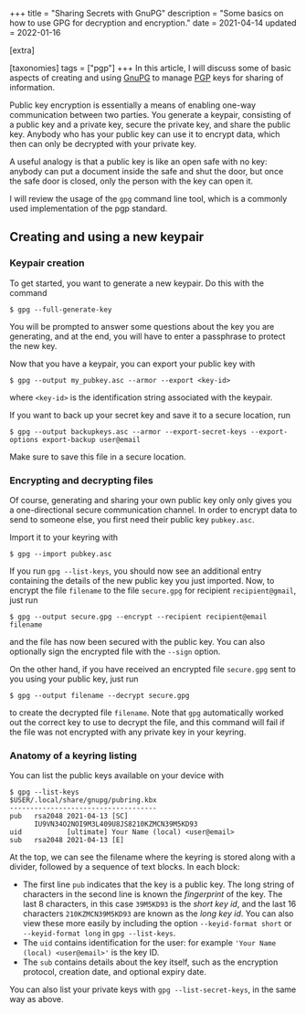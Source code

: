 +++
title = "Sharing Secrets with GnuPG"
description = "Some basics on how to use GPG for decryption and encryption."
date = 2021-04-14
updated = 2022-01-16

[extra]

[taxonomies]
tags = ["pgp"]
+++
In this article, I will discuss some of basic aspects of creating and using [GnuPG](https://gnupg.org/) to manage [PGP](https://www.openpgp.org/) keys for sharing of information.

Public key encryption is essentially a means of enabling one-way communication between two parties.
You generate a keypair, consisting of a public key and a private key, secure the private key, and share the public key.
Anybody who has your public key can use it to encrypt data, which then can only be decrypted with your private key.

A useful analogy is that a public key is like an open safe with no key: anybody can put a document inside the safe and shut the door, but once the safe door is closed, only the person with the key can open it.

I will review the usage of the `gpg` command line tool, which is a commonly used implementation of the pgp standard.
## Creating and using a new keypair

### Keypair creation
To get started, you want to generate a new keypair.
Do this with the command
```
$ gpg --full-generate-key
```
You will be prompted to answer some questions about the key you are generating, and at the end, you will have to enter a passphrase to protect the new key.

Now that you have a keypair, you can export your public key with
```
$ gpg --output my_pubkey.asc --armor --export <key-id>
```
where `<key-id>` is the identification string associated with the keypair.

If you want to back up your secret key and save it to a secure location, run
```
$ gpg --output backupkeys.asc --armor --export-secret-keys --export-options export-backup user@email
```
Make sure to save this file in a secure location.

### Encrypting and decrypting files

Of course, generating and sharing your own public key only only gives you a one-directional secure communication channel.
In order to encrypt data to send to someone else, you first need their public key `pubkey.asc`.

Import it to your keyring with
```
$ gpg --import pubkey.asc
```
If you run `gpg --list-keys`, you should now see an additional entry containing the details of the new public key you just imported.
Now, to encrypt the file `filename` to the file `secure.gpg` for recipient `recipient@gmail`, just run
```
$ gpg --output secure.gpg --encrypt --recipient recipient@email filename
```
and the file has now been secured with the public key.
You can also optionally sign the encrypted file with the `--sign` option.

On the other hand, if you have received an encrypted file `secure.gpg` sent to you using your public key, just run
```
$ gpg --output filename --decrypt secure.gpg
```
to create the decrypted file `filename`.
Note that `gpg` automatically worked out the correct key to use to decrypt the file, and this command will fail if the file was not encrypted with any private key in your keyring.

### Anatomy of a keyring listing
You can list the public keys available on your device with
```
$ gpg --list-keys
$USER/.local/share/gnupg/pubring.kbx
------------------------------------
pub   rsa2048 2021-04-13 [SC]
      IU9VN34O2NOI9M3L409U8JS8210KZMCN39M5KD93
uid           [ultimate] Your Name (local) <user@email>
sub   rsa2048 2021-04-13 [E]
```
At the top, we can see the filename where the keyring is stored along with a divider, followed by a sequence of text blocks.
In each block:

- The first line `pub` indicates that the key is a public key.
The long string of characters in the second line is known the _fingerprint_ of the key.
The last 8 characters, in this case `39M5KD93` is the _short key id_, and the last 16 characters `210KZMCN39M5KD93` are known as the _long key id_.
You can also view these more easily by including the option `--keyid-format short` or `--keyid-format long` in `gpg --list-keys`.
- The `uid` contains identification for the user: for example `'Your Name (local) <user@email>'` is the key ID.
- The `sub` contains details about the key itself, such as the encryption protocol, creation date, and optional expiry date.

You can also list your private keys with `gpg --list-secret-keys`, in the same way as above.
